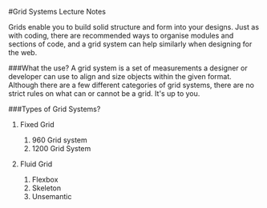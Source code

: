 #Grid Systems Lecture Notes

Grids enable you to build solid structure and form into your designs. Just as with coding, there are recommended ways to organise modules and sections of code, and a grid system can help similarly when designing for the web.

###What the use?
A grid system is a set of measurements a designer or developer can use to align and size objects within the given format. Although there are a few different categories of grid systems, there are no strict rules on what can or cannot be a grid. It's up to you.

###Types of Grid Systems?
1. Fixed Grid
	1. 960 Grid system 
	2. 1200 Grid System

2. Fluid Grid
	1. Flexbox
	2. Skeleton
	3. Unsemantic
